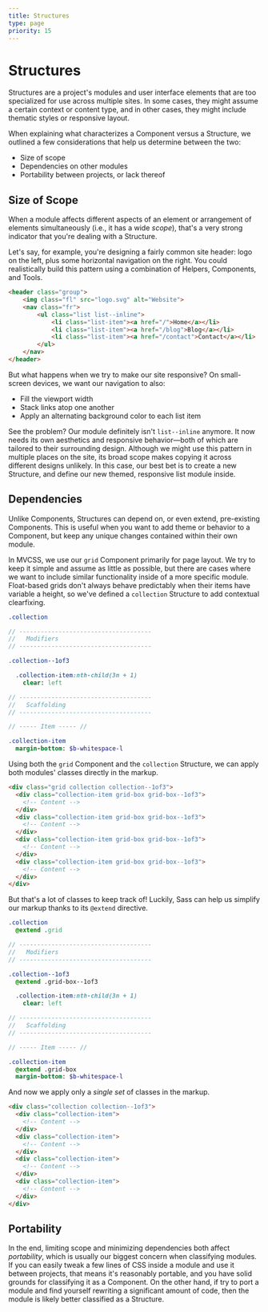 ```yaml
---
title: Structures
type: page
priority: 15
---
```


Structures
==========

Structures are a project's modules and user interface elements that are too specialized for use across multiple sites. In some cases, they might assume a certain context or content type, and in other cases, they might include thematic styles or responsive layout.

When explaining what characterizes a Component versus a Structure, we outlined a few considerations that help us determine between the two:

- Size of scope
- Dependencies on other modules
- Portability between projects, or lack thereof

Size of Scope
-------------

When a module affects different aspects of an element or arrangement of elements simultaneously (i.e., it has a wide *scope*), that's a very strong indicator that you're dealing with a Structure.

Let's say, for example, you're designing a fairly common site header: logo on the left, plus some horizontal navigation on the right. You could realistically build this pattern using a combination of Helpers, Components, and Tools.

```html
<header class="group">
    <img class="fl" src="logo.svg" alt="Website">
    <nav class="fr">
        <ul class="list list--inline">
            <li class="list-item"><a href="/">Home</a></li>
            <li class="list-item"><a href="/blog">Blog</a></li>
            <li class="list-item"><a href="/contact">Contact</a></li>
        </ul>
    </nav>
</header>
```

But what happens when we try to make our site responsive? On small-screen devices, we want our navigation to also:

- Fill the viewport width
- Stack links atop one another
- Apply an alternating background color to each list item

See the problem? Our module definitely isn't `list--inline` anymore. It now needs its own aesthetics and responsive behavior&mdash;both of which are tailored to their surrounding design. Although we might use this pattern in multiple places on the site, its broad scope makes copying it across different designs unlikely. In this case, our best bet is to create a new Structure, and define our new themed, responsive list module inside.

Dependencies
------------

Unlike Components, Structures can depend on, or even extend, pre-existing Components. This is useful when you want to add theme or behavior to a Component, but keep any unique changes contained within their own module.

In MVCSS, we use our `grid` Component primarily for page layout. We try to keep it simple and assume as little as possible, but there are cases where we want to include similar functionality inside of a more specific module. Float-based grids don't always behave predictably when their items have variable a height, so we've defined a `collection` Structure to add contextual clearfixing.

```sass
.collection

// -------------------------------------
//   Modifiers
// -------------------------------------

.collection--1of3

  .collection-item:nth-child(3n + 1)
    clear: left

// -------------------------------------
//   Scaffolding
// -------------------------------------

// ----- Item ----- //

.collection-item
  margin-bottom: $b-whitespace-l
```

Using both the `grid` Component and the `collection` Structure, we can apply both modules' classes directly in the markup.

```html
<div class="grid collection collection--1of3">
  <div class="collection-item grid-box grid-box--1of3">
    <!-- Content -->
  </div>
  <div class="collection-item grid-box grid-box--1of3">
    <!-- Content -->
  </div>
  <div class="collection-item grid-box grid-box--1of3">
    <!-- Content -->
  </div>
  <div class="collection-item grid-box grid-box--1of3">
    <!-- Content -->
  </div>
</div>
```

But that's a lot of classes to keep track of! Luckily, Sass can help us simplify our markup thanks to its `@extend` directive.

```sass
.collection
  @extend .grid

// -------------------------------------
//   Modifiers
// -------------------------------------

.collection--1of3
  @extend .grid-box--1of3

  .collection-item:nth-child(3n + 1)
    clear: left

// -------------------------------------
//   Scaffolding
// -------------------------------------

// ----- Item ----- //

.collection-item
  @extend .grid-box
  margin-bottom: $b-whitespace-l
```

And now we apply only a *single set* of classes in the markup.

```html
<div class="collection collection--1of3">
  <div class="collection-item">
    <!-- Content -->
  </div>
  <div class="collection-item">
    <!-- Content -->
  </div>
  <div class="collection-item">
    <!-- Content -->
  </div>
  <div class="collection-item">
    <!-- Content -->
  </div>
</div>
```

Portability
-----------

In the end, limiting scope and minimizing dependencies both affect *portability*, which is usually our biggest concern when classifying modules. If you can easily tweak a few lines of CSS inside a module and use it between projects, that means it's reasonably portable, and you have solid grounds for classifying it as a Component. On the other hand, if try to port a module and find yourself rewriting a significant amount of code, then the module is likely better classified as a Structure.
